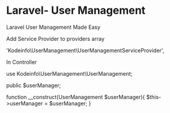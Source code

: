 Laravel- User Management
======================

Laravel User Management Made Easy

Add Service Provider to providers array 

'Kodeinfo\UserManagement\UserManagementServiceProvider',

In Controller 

use Kodeinfo\UserManagement\UserManagement;

public $userManager;

function __construct(UserManagement $userManager){
   $this->userManager = $userManager;
}